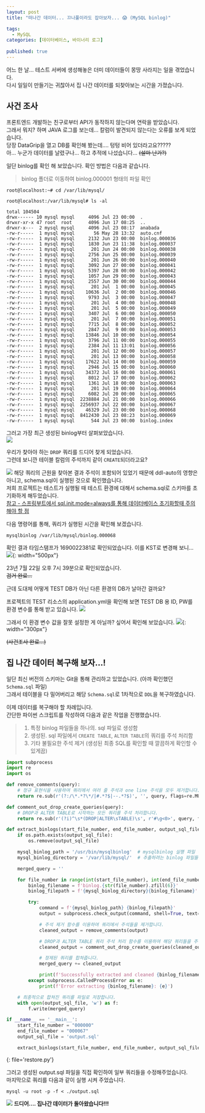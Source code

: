 ```yaml
---
layout: post
title: "떠나간 데이터... 끄나풀이라도 잡아보자... 😱 (MySQL binlog)"

tags:
  - MySQL
categories: [데이터베이스, 바이너리 로그]
  
published: true
---
```


어느 한 날... 테스트 서버에 생성해놓은 더미 데이터들이 몽땅 사라지는 일을 겪었습니다.  
다시 일일이 만들기는 귀찮아서 집 나간 데이터를 되찾아보는 시간을 가졌습니다.

## 사건 조사
프론트엔드 개발하는 친구로부터 API가 동작하지 않는다며 연락을 받았습니다.  
그래서 뭐지? 하며 JAVA 로그를 보는데... 칼럼이 발견되지 않는다는 오류를 보게 되었습니다.  
당장 DataGrip을 열고 DB를 확인해 봤는데.... 텅텅 비어 있더라고요?????  
아... 누군가 데이터를 날렸구나... 하고 추적에 나섰습니다... ~~(설마 난가?)~~

일단 binlog를 확인 해 보았습니다. 확인 방법은 다음과 같습니다.  
> binlog 폴더로 이동하여 binlog.000001 형태의 파일 확인  

```shell
root@localhost:~# cd /var/lib/mysql/

root@localhost:/var/lib/mysql# ls -al

total 104504
drwx------ 10 mysql mysql     4096 Jul 23 00:00  .
drwxr-xr-x 47 root  root      4096 Jun 17 08:25  ..
drwxr-x---  2 mysql mysql     4096 Jul 23 08:17  anabada
-rw-r-----  1 mysql mysql       56 May 28 13:32  auto.cnf
-rw-r-----  1 mysql mysql     2132 Jun 23 00:00  binlog.000036
-rw-r-----  1 mysql mysql     1830 Jun 23 11:38  binlog.000037
-rw-r-----  1 mysql mysql      201 Jun 24 00:00  binlog.000038
-rw-r-----  1 mysql mysql     2756 Jun 25 00:00  binlog.000039
-rw-r-----  1 mysql mysql      201 Jun 26 00:00  binlog.000040
-rw-r-----  1 mysql mysql     3092 Jun 27 00:00  binlog.000041
-rw-r-----  1 mysql mysql     5397 Jun 28 00:00  binlog.000042
-rw-r-----  1 mysql mysql     1057 Jun 29 00:00  binlog.000043
-rw-r-----  1 mysql mysql     2557 Jun 30 00:00  binlog.000044
-rw-r-----  1 mysql mysql      201 Jul  1 00:00  binlog.000045
-rw-r-----  1 mysql mysql    10636 Jul  2 00:00  binlog.000046
-rw-r-----  1 mysql mysql     9793 Jul  3 00:00  binlog.000047
-rw-r-----  1 mysql mysql      201 Jul  4 00:00  binlog.000048
-rw-r-----  1 mysql mysql      201 Jul  5 00:00  binlog.000049
-rw-r-----  1 mysql mysql     3407 Jul  6 00:00  binlog.000050
-rw-r-----  1 mysql mysql      201 Jul  7 00:00  binlog.000051
-rw-r-----  1 mysql mysql     7715 Jul  8 00:00  binlog.000052
-rw-r-----  1 mysql mysql     2847 Jul  9 00:00  binlog.000053
-rw-r-----  1 mysql mysql    13846 Jul 10 00:00  binlog.000054
-rw-r-----  1 mysql mysql     3796 Jul 11 00:00  binlog.000055
-rw-r-----  1 mysql mysql     2384 Jul 11 13:01  binlog.000056
-rw-r-----  1 mysql mysql      201 Jul 12 00:00  binlog.000057
-rw-r-----  1 mysql mysql      201 Jul 13 00:00  binlog.000058
-rw-r-----  1 mysql mysql    17622 Jul 14 00:00  binlog.000059
-rw-r-----  1 mysql mysql     2946 Jul 15 00:00  binlog.000060
-rw-r-----  1 mysql mysql    34372 Jul 16 00:00  binlog.000061
-rw-r-----  1 mysql mysql     8012 Jul 17 00:00  binlog.000062
-rw-r-----  1 mysql mysql     1361 Jul 18 00:00  binlog.000063
-rw-r-----  1 mysql mysql      201 Jul 19 00:00  binlog.000064
-rw-r-----  1 mysql mysql     6082 Jul 20 00:00  binlog.000065
-rw-r-----  1 mysql mysql  2238884 Jul 21 00:00  binlog.000066
-rw-r-----  1 mysql mysql  2256937 Jul 22 00:00  binlog.000067
-rw-r-----  1 mysql mysql    46329 Jul 23 00:00  binlog.000068
-rw-r-----  1 mysql mysql  8412430 Jul 23 08:23  binlog.000069
-rw-r-----  1 mysql mysql      544 Jul 23 00:00  binlog.index
```

그러고 가장 최근 생성된 binlog부터 살펴보았습니다.  
![](/assets/2023-07-23/what-is---.jpg)

우리가 찾아야 하는 `DROP` 쿼리를 드디어 찾게 되었습니다.  
그런데 보니깐 테이블 칼럼의 주석까지 같이 `CREATE`되더라고요?

![](/assets/2023-07-23/capture_schema-sql.png)
해당 쿼리의 근원을 찾아본 결과 주석이 포함되어 있었기 때문에 ddl-auto의 영향은 아니고, schema.sql이 실행된 것으로 확인했습니다.  
저희 프로젝트는 테스트가 실행될 때 테스트 환경에 대해서 schema.sql로 스키마를 초기화하게 해두었습니다.   
[참고 - 스프링부트에서 sql.init.mode=always를 통해 데이터베이스 초기화할때 주의해야 할 점](https://penekhun.github.io/posts/%EC%8A%A4%ED%94%84%EB%A7%81%EB%B6%80%ED%8A%B8-sql.init.mode=always-%EC%82%AC%EC%9A%A9%EC%8B%9C-%EC%A3%BC%EC%9D%98%ED%95%B4%EC%95%BC-%ED%95%A0-%EC%A0%90/)  

다음 명령어를 통해, 쿼리가 실행된 시간을 확인해 보겠습니다.  
```shell
mysqlbinlog /var/lib/mysql/binlog.000068
```

확인 결과 타임스탬프가 1690022381로 확인되었습니다. 이를 KST로 변경해 보니...  
![](/assets/2023-07-23/what-time.png){: width="500px"}

23년 7월 22일 오후 7시 39분으로 확인되었습니다.  
~~검거 완료...~~  
  
근데 도대체 어떻게 TEST DB가 아닌 다른 환경의 DB가 날아간 걸까요?  
  
프로젝트의 TEST 리소스의 application.yml을 확인해 보면 TEST DB 용 ID, PW를 환경 변수를 통해 받고 있습니다.
![](/assets/2023-07-23/test_yml.png)

그래서 이 환경 변수 값을 잘못 설정한 게 아닐까? 싶어서 확인해 보았습니다.
![](/assets/2023-07-23/kakaotalk.png){: width="300px"}

~~(사건조사 완료...)~~

## 집 나간 데이터 복구해 보자...!  
일단 최신 버전의 스키마는 Git을 통해 관리하고 있었습니다. (아까 확인했던 `Schema.sql` 파일)  
그래서 테이블을 다 밀어버리고 해당 `Schema.sql`로 1차적으로 `DDL`을 복구하였습니다.  
  
이제 데이터를 복구해야 할 차례입니다.  
간단한 파이썬 스크립트를 작성하여 다음과 같은 작업을 진행했습니다.  
  
> 1. 특정 binlog 파일들을 하나의. sql 파일로 생성함  
> 2. 생성된. sql 파일에서 `CREATE TABLE`, `ALTER TABLE`의 쿼리를 주석 처리함  
> 3. 기타 불필요한 주석 제거 (생성된 최종 SQL를 확인할 때 깔끔하게 확인할 수 있게끔)

```python
import subprocess
import re
import os

def remove_comments(query):
    # 정규 표현식을 사용하여 쿼리에서 여러 줄 주석과 one line 주석을 모두 제거합니다.
    return re.sub(r'(?:/\*.*?\*/|#.*?$|--.*?$)', '', query, flags=re.MULTILINE)

def comment_out_drop_create_queries(query):
    # DROP과 ALTER TABLE로 시작하는 모든 쿼리를 주석 처리합니다.
    return re.sub(r'(?i)^\s*(DROP|ALTER\sTABLE)\s', r'#\g<0>', query, flags=re.MULTILINE)

def extract_binlogs(start_file_number, end_file_number, output_sql_file):
    if os.path.exists(output_sql_file):
        os.remove(output_sql_file)

    mysql_binlog_path = '/usr/bin/mysqlbinlog'  # mysqlbinlog 실행 파일 경로를 해당 시스템에 맞게 수정하세요.
    mysql_binlog_directory = '/var/lib/mysql/'  # 추출하려는 binlog 파일들이 있는 디렉토리 경로를 해당 시스템에 맞게 수정하세요.

    merged_query = ''

    for file_number in range(int(start_file_number), int(end_file_number) + 1):
        binlog_filename = f'binlog.{str(file_number).zfill(6)}'
        binlog_filepath = f'{mysql_binlog_directory}{binlog_filename}'

        try:
            command = f'{mysql_binlog_path} {binlog_filepath}'
            output = subprocess.check_output(command, shell=True, text=True)

            # 주석 제거 함수를 이용하여 쿼리에서 주석들을 제거합니다.
            cleaned_output = remove_comments(output)

            # DROP과 ALTER TABLE 쿼리 주석 처리 함수를 이용하여 해당 쿼리들을 주석 처리합니다.
            cleaned_output = comment_out_drop_create_queries(cleaned_output)

            # 정제된 쿼리를 합쳐줍니다.
            merged_query += cleaned_output

            print(f'Successfully extracted and cleaned {binlog_filename}')
        except subprocess.CalledProcessError as e:
            print(f'Error extracting {binlog_filename}: {e}')

    # 최종적으로 합쳐진 쿼리를 파일로 저장합니다.
    with open(output_sql_file, 'w') as f:
        f.write(merged_query)

if __name__ == '__main__':
    start_file_number = "000000"
    end_file_number = "000067"
    output_sql_file = 'output.sql'

    extract_binlogs(start_file_number, end_file_number, output_sql_file)

```
{: file='restore.py'}

그러고 생성된 output.sql 파일을 직접 확인하여 일부 쿼리들을 수정해주었습니다.  
마지막으로 쿼리를 다음과 같이 실행 시켜 주었습니다.

```shell
mysql -u root -p -f < ./output.sql
```

![](/assets/2023-07-23/binlog_result.png)
**드디어.... 집나간 데이터가 돌아왔습니다!!!**  





